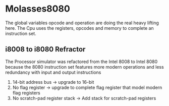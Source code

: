 # Molasses8080

The global variables opcode and operation are doing the real heavy lifting here. The Cpu uses the registers, opcodes and memory to complete an instruction set.

## i8008 to i8080 Refractor

The Processor simulator was refactored from the Intel 8008 to Intel 8080 because the 8080 instruction set features more modern operations and less redundancy with input and output instructions

1. 14-bit address bus -&gt; upgrade to 16-bit
2. No flag register -&gt; upgrade to complete flag register that model modern flag registers
3. No scratch-pad register stack -&gt; Add stack for scratch-pad registers



